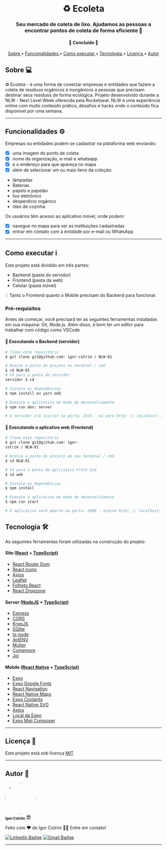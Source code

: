 <h1 align = "center"> ♻️ Ecoleta </h1>

<h3 align = "center"> Seu mercado de coleta de lixo. Ajudamos as pessoas a encontrar pontos de coleta de forma eficiente 💚 </h3>

<h4 align = "center">
🚧 Concluído 🚧
</h4>

<p align = "center">
 <a href="#Sobre"> Sobre </a> •
 <a href="#Funcionalidades-%EF%B8%8F"> Funcionalidades </a> •
 <a href = "#como-executar-ℹ%EF%B8%8F"> Como executar </a> •
 <a href="#Tecnologia-"> Tecnologia </a> •
 <a href="#Licença-"> Licença </a> •
 <a href="#Autor-"> Autor </a>
</p>

## Sobre 💻

♻️ Ecoleta - é uma forma de conectar empresas e entidades que fazem a coleta de resíduos orgânicos e inorgânicos a pessoas que precisam destinar seus resíduos de forma ecológica.
Projeto desenvolvido durante a NLW - Next Level Week oferecida pela Rocketseat. NLW é uma experiência online com muito conteúdo prático,
desafios e hacks onde o conteúdo fica disponível por uma semana.

---

## Funcionalidades ⚙️

Empresas ou entidades podem se cadastrar na plataforma web enviando:

- [x] uma imagem do ponto de coleta
- [x] nome da organização, e-mail e whatsapp
- [x] e o endereço para que apareça no mapa
- [x] além de selecionar um ou mais itens da coleção:
- lâmpadas
- Baterias
- papéis e papelão
- lixo eletrônico
- desperdício orgânico
- óleo de cozinha

Os usuários têm acesso ao aplicativo móvel, onde podem:

- [x] navegue no mapa para ver as instituições cadastradas
- [x] entrar em contato com a entidade por e-mail ou WhatsApp

---

## Como executar ℹ️

Este projeto está dividido em três partes:

- Backend (pasta do servidor)
- Frontend (pasta da web)
- Celular (pasta móvel) <br/>

💡 Tanto o Frontend quanto o Mobile precisam do Backend para funcionar.

### Pré-requisitos
Antes de começar, você precisará ter as seguintes ferramentas instaladas em sua máquina: Git, Node.js. Além disso, é bom ter um editor para trabalhar com código como VSCode

#### 🎲 Executando o Backend (servidor)

```sh
# Clone este repositório
$ git clone git@github.com: igor-cotrim / NLW-01

# Acesse a pasta do projeto no terminal / cmd
$ cd NLW-01
# Vá para a pasta do servidor
servidor $ cd

# Instale as dependências
$ npm install ou yarn add

# Execute o aplicativo em modo de desenvolvimento
$ npm run dev: server

# O servidor irá iniciar na porta: 3333 - vá para http: // localhost: 3333
```

#### 🧭 Executando o aplicativo web (Frontend)

```sh
# Clone este repositório
$ git clone git@github.com: igor-
cotrim / NLW-01

# Acesse a pasta do projeto em seu terminal / cmd
$ cd NLW-01

# Vá para a pasta do aplicativo Front End
$ cd web

# Instale as dependências
$ npm install

# Execute o aplicativo em modo de desenvolvimento
$ npm run start

# O aplicativo será aberto na porta: 3000 - acesse http: // localhost: 3000
```

## Tecnologia 🛠
As seguintes ferramentas foram utilizadas na construção do projeto:

#### Site ([React](https://pt-br.reactjs.org/) + [TypeScript](https://www.typescriptlang.org/))

- [React Router Dom](https://github.com/ReactTraining/react-router/tree/master/packages/react-router-dom)
- [React Icons](https://react-icons.github.io/react-icons/)
- [Axios](https://github.com/axios/axios)
- [Leaflet](https://react-leaflet.js.org/en/)
- [Folheto React](https://react-leaflet.js.org/)
- [React Dropzone](https://github.com/react-dropzone/react-dropzone)

#### Server ([NodeJS](https://nodejs.org/en/) + [TypeScript](https://www.typescriptlang.org/))

- [Express](https://expressjs.com/)
- [CORS](https://expressjs.com/en/resources/middleware/cors.html)
- [KnexJS](http://knexjs.org/)
- [SQlite](https://github.com/mapbox/node-sqlite3)
- [ts-node](https://github.com/TypeStrong/ts-node)
- [dotENV](https://github.com/motdotla/dotenv)
- [Multer](https://github.com/expressjs/multer)
- [Comemore](https://github.com/arb/celebrate)
- [Joi](https://github.com/sideway/joi)

#### Mobile ([React Native](http://www.reactnative.com/) + [TypeScript](https://www.typescriptlang.org/))

- [Expo](https://expo.io/)
- [Expo Google Fonts](https://github.com/expo/google-fonts)
- [React Navigation](https://reactnavigation.org/)
- [React Native Maps](https://github.com/react-native-mapasdacomunidade/react-nativos)
- [Expo Contants](https://docs.expo.io/versions/latest/sdk/constants/)
- [React Native SVG](https://github.com/react-native-community/react-native-svg)
- [Axios](https://github.com/axios/axios)
- [Local da Expo](https://docs.expo.io/versions/latest/sdk/location/)
- [Expo Mail Composer](https://docs.expo.io/versões/maisrecentes/sdk/mail-composer/)

---

## Licença 📝

Este projeto está sob licença [MIT](https://choosealicense.com/licenses/mit/)

---

## Autor 🦸

<a href="https://www.linkedin.com/in/igorcotrim/">
 <img style="border-radius: 50%;" src="https://avatars2.githubusercontent.com/u/50390408?s=460&u=fa3dad860e7be785755894c2c7f4cbd20ac4b1b0&v=4" width="100px;" alt=""/>
 <br />
 <sub><b>Igor Cotrim</b></sub></a> <a href="https://www.linkedin.com/in/igorcotrim/" title="linkedin">😎</a>


Feito com ❤️ de Igor Cotrim 👋🏽 Entre em contato!

[![Linkedin Badge](https://img.shields.io/badge/-Igor_Cotrim-blue?style=flat-square&logo=Linkedin&logoColor=white&link=https://www.linkedin.com/in/igorcotrim/)](https://www.linkedin.com/in/igorcotrim/) 
[![Gmail Badge](https://img.shields.io/badge/-igorxuxicotrim@gmail.com-c14438?style=flat-square&logo=Gmail&logoColor=white&link=mailto:igorxuxicotrim@gmail.com)](mailto:igorxuxicotrim@gmail.com)

---
